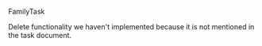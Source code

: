 FamilyTask

Delete functionality we haven't implemented because it is not mentioned in the task document.
